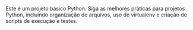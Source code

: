 <!-- Use this file to provide workspace-specific custom instructions to Copilot. For more details, visit https://code.visualstudio.com/docs/copilot/copilot-customization#_use-a-githubcopilotinstructionsmd-file -->

Este é um projeto básico Python. Siga as melhores práticas para projetos Python, incluindo organização de arquivos, uso de virtualenv e criação de scripts de execução e testes.
